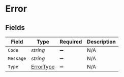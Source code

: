 # Error


## Fields

| Field                                         | Type                                          | Required                                      | Description                                   |
| --------------------------------------------- | --------------------------------------------- | --------------------------------------------- | --------------------------------------------- |
| `Code`                                        | *string*                                      | :heavy_minus_sign:                            | N/A                                           |
| `Message`                                     | *string*                                      | :heavy_minus_sign:                            | N/A                                           |
| `Type`                                        | [ErrorType](../../Models/Shared/ErrorType.md) | :heavy_minus_sign:                            | N/A                                           |